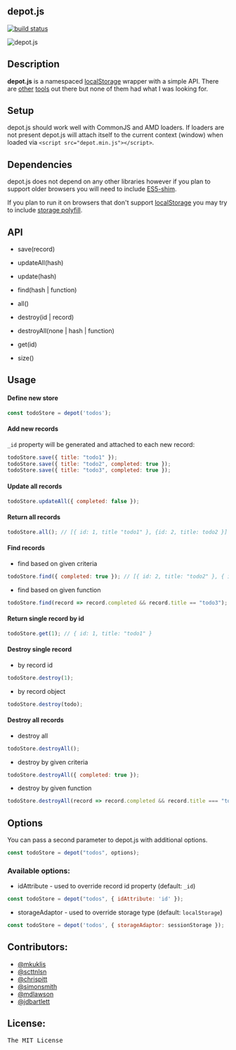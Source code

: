 ## depot.js

[![build status](https://secure.travis-ci.org/mkuklis/depot.js.png)](http://travis-ci.org/mkuklis/depot.js)

![depot.js](http://oi45.tinypic.com/xoiq7l.jpg)


## Description

**depot.js** is a namespaced [localStorage](http://diveintohtml5.info/storage.html) wrapper with a simple API.
There are [other](http://brian.io/lawnchair/) [tools](https://github.com/marcuswestin/store.js/) out there but none
of them had what I was looking for.


## Setup

depot.js should work well with CommonJS and AMD loaders.
If loaders are not present depot.js will attach itself to the current context (window) when loaded via `<script src="depot.min.js"></script>`.

## Dependencies

depot.js does not depend on any other libraries however if you plan to support older browsers you will need to include [ES5-shim](https://github.com/kriskowal/es5-shim).

If you plan to run it on browsers that don't support [localStorage](http://diveintohtml5.info/storage.html) you may try to include [storage polyfill](https://gist.github.com/remy/350433).

## API

+ save(record)

+ updateAll(hash)

+ update(hash)

+ find(hash | function)

+ all()

+ destroy(id | record)

+ destroyAll(none | hash | function)

+ get(id)

+ size()

## Usage

#### Define new store

```js
const todoStore = depot('todos');
```

#### Add new records

`_id` property will be generated and attached to each new record:

```js
todoStore.save({ title: "todo1" });
todoStore.save({ title: "todo2", completed: true });
todoStore.save({ title: "todo3", completed: true });
```

#### Update all records

```js
todoStore.updateAll({ completed: false });
```

#### Return all records

```js
todoStore.all(); // [{ id: 1, title "todo1" }, {id: 2, title: todo2 }]
```

#### Find records

* find based on given criteria

```js
todoStore.find({ completed: true }); // [{ id: 2, title: "todo2" }, { id: 3, title: "todo3" }]
```

* find based on given function

```js
todoStore.find(record => record.completed && record.title == "todo3"); // [{ id: 3, title: "todo3" }]
```


#### Return single record by id

```js
todoStore.get(1); // { id: 1, title: "todo1" }
```

#### Destroy single record

* by record id

```js
todoStore.destroy(1);
```

* by record object

```js
todoStore.destroy(todo);
```

#### Destroy all records

* destroy all

```js
todoStore.destroyAll();
```

* destroy by given criteria

```js
todoStore.destroyAll({ completed: true });
```

* destroy by given function

```js
todoStore.destroyAll(record => record.completed && record.title === "todo3");
```

## Options

You can pass a second parameter to depot.js with additional options.

```js
const todoStore = depot("todos", options);
```

### Available options:

+ idAttribute - used to override record id property (default: `_id`)

```js
const todoStore = depot("todos", { idAttribute: 'id' });
```

+ storageAdaptor - used to override storage type (default: `localStorage`)

```js
const todoStore = depot('todos', { storageAdaptor: sessionStorage });
```


## Contributors:

* [@mkuklis](http://github.com/mkuklis)
* [@scttnlsn](http://github.com/scttnlsn)
* [@chrispitt](http://github.com/chrispitt)
* [@simonsmith](http://github.com/simonsmith)
* [@mdlawson](http://github.com/mdlawson)
* [@jdbartlett](http://github.com/jdbartlett)

## License:
<pre>
The MIT License
</pre>

